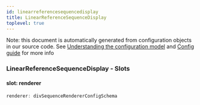 ```yaml
---
id: linearreferencesequencedisplay
title: LinearReferenceSequenceDisplay
toplevel: true
---
```


Note: this document is automatically generated from configuration objects in
our source code. See [Understanding the configuration
model](/docs/devguide_config/) and [Config guide](/docs/config_guide) for more
info

### LinearReferenceSequenceDisplay - Slots

#### slot: renderer

```js
renderer: divSequenceRendererConfigSchema
```
